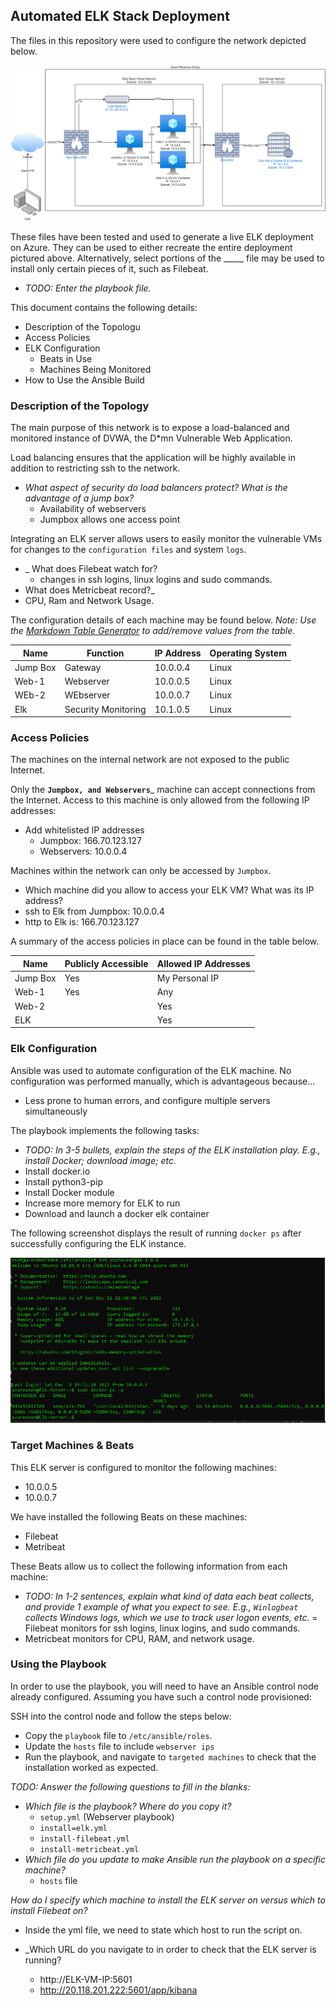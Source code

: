 ## Automated ELK Stack Deployment

The files in this repository were used to configure the network depicted below.

![cloud-diagram](Diagrams/cloud-diagram.png)

These files have been tested and used to generate a live ELK deployment on Azure. They can be used to either recreate the entire deployment pictured above. Alternatively, select portions of the _____ file may be used to install only certain pieces of it, such as Filebeat.

  - _TODO: Enter the playbook file._

This document contains the following details:
- Description of the Topologu
- Access Policies
- ELK Configuration
  - Beats in Use
  - Machines Being Monitored
- How to Use the Ansible Build


### Description of the Topology

The main purpose of this network is to expose a load-balanced and monitored instance of DVWA, the D*mn Vulnerable Web Application.

Load balancing ensures that the application will be highly available in addition to restricting ssh to the network.
- _What aspect of security do load balancers protect? What is the advantage of a jump box?_
  - Availability of webservers
  - Jumpbox allows one access point

Integrating an ELK server allows users to easily monitor the vulnerable VMs for changes to the `configuration files` and system `logs`.
- _ What does Filebeat watch for?
  - changes in ssh logins, linux logins and sudo commands.
-  What does Metricbeat record?_
  - CPU, Ram and Network Usage.

The configuration details of each machine may be found below.
_Note: Use the [Markdown Table Generator](http://www.tablesgenerator.com/markdown_tables) to add/remove values from the table_.

| Name     | Function | IP Address | Operating System |
|----------|----------|------------|------------------|
| Jump Box | Gateway  | 10.0.0.4   | Linux            |
| Web-1     |Webserver|10.0.0.5    |    Linux         |
| WEb-2     |WEbserver|10.0.0.7|  Linux                |
| Elk     |Security Monitoring|10.1.0.5|    Linux              |

### Access Policies

The machines on the internal network are not exposed to the public Internet. 

Only the __`Jumpbox, and Webservers`___ machine can accept connections from the Internet. Access to this machine is only allowed from the following IP addresses:
- Add whitelisted IP addresses
  - Jumpbox: 166.70.123.127
  - Webservers: 10.0.0.4

Machines within the network can only be accessed by `Jumpbox`.
-  Which machine did you allow to access your ELK VM? What was its IP address?
  - ssh to Elk from Jumpbox: 10.0.0.4
  - http to Elk is: 166.70.123.127 

A summary of the access policies in place can be found in the table below.

| Name     | Publicly Accessible | Allowed IP Addresses |
|----------|---------------------|----------------------|
| Jump Box | Yes              | My Personal IP   |
| Web-1         |   Yes| Any                |
| Web-2         |  |   Yes    | Any |
| ELK        |  |   Yes    | My Personal IP|
### Elk Configuration

Ansible was used to automate configuration of the ELK machine. No configuration was performed manually, which is advantageous because...
- Less prone to human errors, and configure multiple servers simultaneously

The playbook implements the following tasks:
- _TODO: In 3-5 bullets, explain the steps of the ELK installation play. E.g., install Docker; download image; etc._
- Install docker.io
- Install python3-pip
- Install Docker module
- Increase more memory for ELK to run
- Download and launch a docker elk container

The following screenshot displays the result of running `docker ps` after successfully configuring the ELK instance.

![TODO: Update the path with the name of your screenshot of docker ps output](Diagrams/docker-output.png)

### Target Machines & Beats
This ELK server is configured to monitor the following machines:
- 10.0.0.5
- 10.0.0.7

We have installed the following Beats on these machines:
- Filebeat
- Metribeat

These Beats allow us to collect the following information from each machine:
- _TODO: In 1-2 sentences, explain what kind of data each beat collects, and provide 1 example of what you expect to see. E.g., `Winlogbeat` collects Windows logs, which we use to track user logon events, etc._
= Filebeat monitors for ssh logins, linux logins, and sudo commands.
- Metricbeat monitors for CPU, RAM, and network usage.

### Using the Playbook
In order to use the playbook, you will need to have an Ansible control node already configured. Assuming you have such a control node provisioned: 

SSH into the control node and follow the steps below:
- Copy the `playbook` file to `/etc/ansible/roles`.
- Update the `hosts` file to include `webserver ips`
- Run the playbook, and navigate to `targeted machines` to check that the installation worked as expected.

_TODO: Answer the following questions to fill in the blanks:_
- _Which file is the playbook? Where do you copy it?_
  - `setup.yml` (Webserver playbook)
  - `install=elk.yml`
  - `install-filebeat.yml`
  - `install-metricbeat.yml`
- _Which file do you update to make Ansible run the playbook on a specific machine?_
  - `hosts` file

_How do I specify which machine to install the ELK server on versus which to install Filebeat on?_
  - Inside the yml file, we need to state which host to run the script on.

- _Which URL do you navigate to in order to check that the ELK server is running?
  - http://ELK-VM-IP:5601
  - http://20.118.201.222:5601/app/kibana
